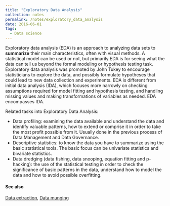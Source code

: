 ```yaml
---
title: "Exploratory Data Analysis"
collection: notes
permalink: /notes/exploratory_data_analysis
date: 2016-06-01
Tags:
  - Data science
---
```


Exploratory data analysis (EDA) is an approach to analyzing data sets to **summarize** their main characteristics, often with visual methods. A statistical model can be used or not, but primarily EDA is for seeing what the data can tell us beyond the formal modeling or hypothesis testing task. Exploratory data analysis was promoted by John Tukey to encourage statisticians to explore the data, and possibly formulate hypotheses that could lead to new data collection and experiments. EDA is different from initial data analysis (IDA), which focuses more narrowly on checking assumptions required for model fitting and hypothesis testing, and handling missing values and making transformations of variables as needed. EDA encompasses IDA.

Related tasks into Exploratory Data Analysis:
* Data profiling: examining the data available and understand the data and identify valuable patterns, how to extend or comprise it in order to take the most profit possible from it. Usually done in the previous process of Data Management and Data Governance.
* Descriptive statistics: to know the data you have to summarize using the basic statistical tools. The basic focus can be univariate statistics and bivariate statistics.
* Data dredging (data fishing, data snooping, equation fitting and p-hacking): the use of the statistical testing in order to check the significance of basic patterns in the data, understand how to model the data and how to avoid possible overfitting.


#### See also
[Data extraction](/notes/data_extraction), [Data munging](/notes/data_munging)








